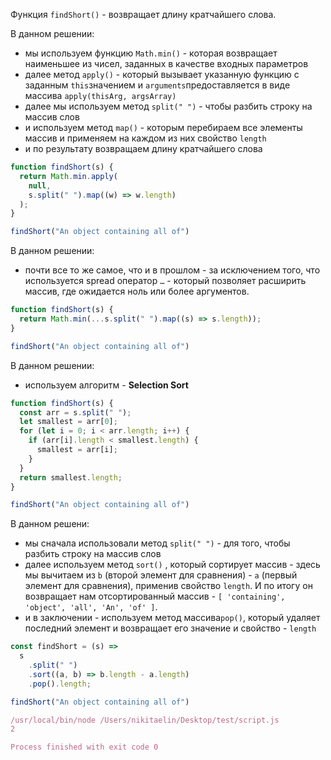 Функция `findShort()` - возвращает длину кратчайшего слова.

В данном решении:

- мы используем функцию `Math.min()` - которая возвращает наименьшее из чисел, заданных в качестве входных параметров
- далее метод `apply()` - который вызывает указанную функцию с заданным `this`значением и `arguments`предоставляется в виде массива `apply(thisArg, argsArray)`
- далее мы используем метод `split(" ")` - чтобы разбить строку на массив слов
- и используем метод `map()` - которым перебираем все элементы массив и применяем на каждом из них свойство `length`
- и по результату возвращаем длину кратчайшего слова

```JavaScript
function findShort(s) {
  return Math.min.apply(
    null,
    s.split(" ").map((w) => w.length)
  );
}

findShort("An object containing all of")
```

В данном решении:

- почти все то же самое, что и в прошлом - за исключением того, что используется spread оператор `…` - который позволяет расширить массив, где ожидается ноль или более аргументов.

```JavaScript
function findShort(s) {
  return Math.min(...s.split(" ").map((s) => s.length));
}

findShort("An object containing all of")
```

В данном решении:

- используем алгоритм - **Selection Sort**

```JavaScript
function findShort(s) {
  const arr = s.split(" ");
  let smallest = arr[0];
  for (let i = 0; i < arr.length; i++) {
    if (arr[i].length < smallest.length) {
      smallest = arr[i];
    }
  }
  return smallest.length;
}

findShort("An object containing all of")
```

В данном решени:

- мы сначала использовали метод `split(" ")` - для того, чтобы разбить строку на массив слов
- далее используем метод `sort()` , который сортирует массив - здесь мы вычитаем из `b` (второй элемент для сравнения) - `a` (первый элемент для сравнения), применив свойство `length`. И по итогу он возвращает нам отсортированный массив - `[ 'containing', 'object', 'all', 'An', 'of' ]`.
- и в заключении - используем метод массива`pop()`, который удаляет последний элемент и возвращает его значение и свойство - `length`

```JavaScript
const findShort = (s) =>
  s
    .split(" ")
    .sort((a, b) => b.length - a.length)
    .pop().length;

findShort("An object containing all of")
```

```JavaScript
/usr/local/bin/node /Users/nikitaelin/Desktop/test/script.js
2

Process finished with exit code 0
```